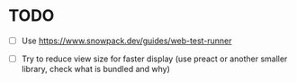 # TODO

- [ ] Use https://www.snowpack.dev/guides/web-test-runner
- [ ] Try to reduce view size for faster display (use preact or another smaller library, check what is bundled and why)

